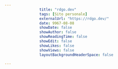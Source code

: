 ---
                title: "rdgo.dev"
                tags: [Sito personale]
                externalUrl: "https://rdgo.dev/"
                date: 9967-08-08
                showDate: false
                showAuthor: false
                showReadingTime: false
                showEdit: false
                showLikes: false
                showViews: false
                layoutBackgroundHeaderSpace: false
                ---

